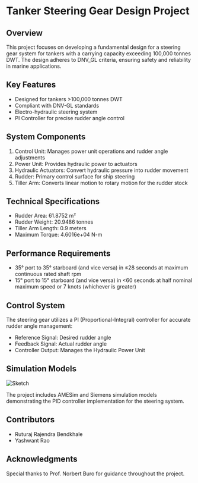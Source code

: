 # Tanker Steering Gear Design Project

## Overview

This project focuses on developing a fundamental design for a steering gear system for tankers with a carrying capacity exceeding 100,000 tonnes DWT. The design adheres to DNV_GL criteria, ensuring safety and reliability in marine applications.

## Key Features

- Designed for tankers >100,000 tonnes DWT
- Compliant with DNV-GL standards
- Electro-hydraulic steering system
- PI Controller for precise rudder angle control

## System Components

1. Control Unit: Manages power unit operations and rudder angle adjustments
2. Power Unit: Provides hydraulic power to actuators
3. Hydraulic Actuators: Convert hydraulic pressure into rudder movement
4. Rudder: Primary control surface for ship steering
5. Tiller Arm: Converts linear motion to rotary motion for the rudder stock

## Technical Specifications

- Rudder Area: 61.8752 m²
- Rudder Weight: 20.9486 tonnes
- Tiller Arm Length: 0.9 meters
- Maximum Torque: 4.6016e+04 N-m

## Performance Requirements

- 35° port to 35° starboard (and vice versa) in ≤28 seconds at maximum continuous rated shaft rpm
- 15° port to 15° starboard (and vice versa) in <60 seconds at half nominal maximum speed or 7 knots (whichever is greater)

## Control System

The steering gear utilizes a PI (Proportional-Integral) controller for accurate rudder angle management:

- Reference Signal: Desired rudder angle
- Feedback Signal: Actual rudder angle
- Controller Output: Manages the Hydraulic Power Unit

## Simulation Models
![Sketch](https://github.com/user-attachments/assets/3910682e-d84f-4a6f-a22f-173e15705bc2)


The project includes AMESim and Siemens simulation models demonstrating the PID controller implementation for the steering system.

## Contributors

- Ruturaj Rajendra Bendkhale
- Yashwant Rao

## Acknowledgments

Special thanks to Prof. Norbert Buro for guidance throughout the project.
